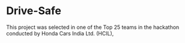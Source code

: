 # Drive-Safe
This project was selected in one of the  Top 25 teams in the hackathon conducted by Honda Cars India Ltd. (HCIL), 
